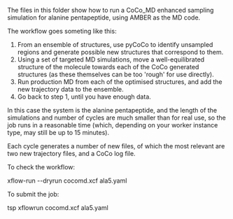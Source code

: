 The files in this folder show how to run a CoCo_MD enhanced sampling simulation
for alanine pentapeptide, using AMBER as the MD code.

The workflow goes someting like this:

1. From an ensemble of structures, use pyCoCo to identify unsampled regions
   and generate possible new structures that correspond to them.
2. Using a set of targeted MD simulations, move a well-equilibrated structure 
   of the molecule towards each of the CoCo generated structures (as these 
   themselves can be too 'rough' for use directly).
3. Run production MD from each of the optimised structures, and add the new
   trajectory data to the ensemble.
4. Go back to step 1, until you have enough data.

In this case the system is the alanine pentapeptide, and the length of the 
simulations and number of cycles are much smaller than for real use, so the 
job runs in a reasonable time (which, depending on your worker instance type, 
may still be up to 15 minutes).

Each cycle generates a number of new files, of which the most relevant are 
two new trajectory files, and a CoCo log file.


To check the workflow:

  xflow-run --dryrun cocomd.xcf ala5.yaml

To submit the job:

  tsp xflowrun cocomd.xcf ala5.yaml


